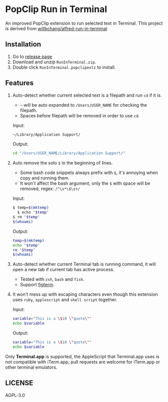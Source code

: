 # PopClip Run in Terminal
An improved PopClip extension to run selected text in Terminal.
This project is derived from [willbchang/alfred-run-in-terminal](https://github.com/willbchang/alfred-run-in-terminal)

## Installation
1. Go to [release page](https://github.com/willbchang/popclip-run-in-terminal/releases/latest)
2. Download and unzip `RunInTerminal.zip`.
3. Double click `RunInTerminal.popclipextz` to install.

## Features
1. Auto-detect whether current selected text is a filepath and run `cd` if it is.
   - `~` will be auto expanded to `/Users/USER_NAME` for checking the filepath.
   - Spaces before filepath will be removed in order to use `cd`.
   
   Input:
   ```bash
   ~/Library/Application Support/
   ```
   Output:
   ```bash
   cd "/Users/USER_NAME/Library/Application Support/" 
   ```
2. Auto remove the solo `$` in the beginning of lines.
   - Some bash code snippets always prefix with `$`, it's annoying when copy and running them.
   - It won't affect the bash argument, only the `$` with space will be removed, regex: `/^\s*\$\s+/`
   
   Input:
   ```bash
   $ temp=$(mktemp)
     $ echo "$temp"
   $ rm "$temp"
   $(whoami)
   ```
   Output:
   ```bash
   temp=$(mktemp)
   echo "$temp"
   rm "$temp"
   $(whoami) 
   ```
3. Auto-detect whether current Terminal tab is running command, it will open a new tab if current tab has active process.
   - Tested with `zsh`, `bash` and `fish`.
   - Support [figterm](https://fig.io).
4. It won't mess up with escaping characters even though this extension uses `ruby`, `applescript` and `shell script` together.

   Input:
   ```bash
   variable="This is a \$10 \"quote\""
   echo $variable
   ```
   Output:
   ```bash
   variable="This is a \$10 \"quote\""
   echo $variable
   ```

Only **Terminal.app** is supported, the AppleScript that Terminal.app uses is not compatible with iTerm.app, pull requests are welcome for iTerm.app or other terminal emulators.



## LICENSE
AGPL-3.0
